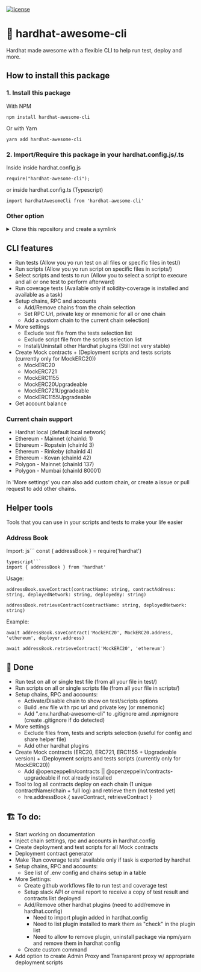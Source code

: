 [![license](https://img.shields.io/github/license/jamesisaac/react-native-background-task.svg)](https://opensource.org/licenses/MIT)

# 👷 hardhat-awesome-cli
 Hardhat made awesome with a flexible CLI to help run test, deploy and more.

## How to install this package
### 1. Install this package
With NPM
```commandline
npm install hardhat-awesome-cli
```
Or with Yarn
```commandline
yarn add hardhat-awesome-cli
```

### 2. Import/Require this package in your hardhat.config.js/.ts

Inside inside hardhat.config.js
```
require("hardhat-awesome-cli");
```
or inside hardhat.config.ts (Typescript)
```
import hardhatAwesomeCli from 'hardhat-awesome-cli'
```

### Other option
<details>
<summary>Clone this repository and create a symlink</summary>

```
git clone https://github.com/marc-aurele-besner/hardhat-awesome-cli

cd hardhat-awesome-cli

npm link
```

in the hardhat project you want to use this plugin

```
npm link hardhat-awesome-cli
```
</details>

## CLI features
- Run tests (Allow you yo run test on all files or specific files in test/)
- Run scripts (Allow you yo run script on specific files in scripts/)
- Select scripts and tests to run (Allow you to select a script to execure and all or one test to perform afterward)
- Run coverage tests (Available only if solidity-coverage is installed and available as a task)
- Setup chains, RPC and accounts 
    - Add/Remove chains from the chain selection
    - Set RPC Url, private key or mnemonic for all or one chain
    - Add a custom chain to the current chain selection)
- More settings
    - Exclude test file from the tests selection list
    - Exclude script file from the scripts selection list
    - Install/Uninstall other Hardhat plugins (Still not very stable)
- Create Mock contracts + (Deployment scripts and tests scripts (currently only for MockERC20))
    - MockERC20
    - MockERC721
    - MockERC1155
    - MockERC20Upgradeable
    - MockERC721Upgradeable
    - MockERC1155Upgradeable
- Get account balance

### Current chain support
- Hardhat local (default local network)
- Ethereum - Mainnet (chainId: 1)
- Ethereum - Ropstein (chainId 3)
- Ethereum - Rinkeby (chainId 4)
- Ethereum - Kovan (chainId 42)
- Polygon - Mainnet (chainId 137)
- Polygon - Mumbai (chainId 80001)

In 'More settings' you can also add custom chain, or create a issue or pull request to add other chains.

## Helper tools
Tools that you can use in your scripts and tests to make your life easier

### Address Book

Import:
js```
const { addressBook } = require('hardhat')
```
typescript```
import { addressBook } from 'hardhat'
```

Usage:
```
addressBook.saveContract(contractName: string, contractAddress: string, deployedNetwork: string, deployedBy: string)

addressBook.retrieveContract(contractName: string, deployedNetwork: string)
```

Example:
```
await addressBook.saveContract('MockERC20', MockERC20.address, 'ethereum', deployer.address)

await addressBook.retrieveContract('MockERC20', 'ethereum')
```

## 💪 Done
- Run test on all or single test file (from all your file in test/)
- Run scripts  on all or single scripts file (from all your file in scripts/)
- Setup chains, RPC and accounts:
    - Activate/Disable chain to show on test/scripts options
    - Build .env file with rpc url and private key (or mnemonic)
    - Add ".env.hardhat-awesome-cli" to .gitignore amd .npmignore (create .gitignore if do detected)
- More settings
    - Exclude files from, tests and scripts selection (useful for config and share helper file)
    - Add other hardhat plugins
- Create Mock contracts (ERC20, ERC721, ERC1155 + Upgradeable version) + (Deployment scripts and tests scripts (currently only for MockERC20))
    - Add @openzeppelin/contracts || @openzeppelin/contracts-upgradeable if not already installed
- Tool to log all contracts deploy on each chain (1 unique contractName/chain + full log) and retrieve them (not tested yet)
    - hre.addressBook.{ saveContract, retrieveContract }


## 🏗️ To do:
- Start working on documentation
- Inject chain settings, rpc and accounts in hardhat.config
- Create deployment and test scripts for all Mock contracts
- Deployment contract generator
- Make 'Run coverage tests' available only if task is exported by hardhat
- Setup chains, RPC and accounts:
    - See list of .env config and chains setup in a table
- More Settings:
    - Create github workflows file to run test and coverage test
    - Setup slack API or email report to receive a copy of test result and contracts list deployed
    - Add/Remove other hardhat plugins (need to add/remove in hardhat.config)
        - Need to import plugin added in hardhat.config
        - Need to list plugin installed to mark them as "check" in the plugin list
        - Need to allow to remove plugin, uninstall package via npm/yarn and remove them in hardhat config
    - Create custom command
- Add option to create Admin Proxy and Transparent proxy w/ appropriate deployment scripts